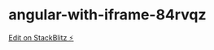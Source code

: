 # angular-with-iframe-84rvqz

[Edit on StackBlitz ⚡️](https://stackblitz.com/edit/angular-with-iframe-84rvqz)